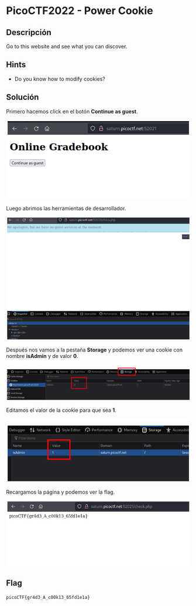 # PicoCTF2022 - Power Cookie


## Descripción

Go to this website and see what you can discover.


## Hints

- Do you know how to modify cookies?


## Solución

Primero hacemos click en el botón **Continue as guest**.

![](./imagenes/power-cookie-1.png)

Luego abrimos las herramientas de desarrollador.

![](./imagenes/power-cookie-2.png)

Después nos vamos a la pestaña **Storage** y podemos ver una cookie con nombre **isAdmin** y de valor **0**.

![](./imagenes/power-cookie-3.png)

Editamos el valor de la cookie para que sea **1**.

![](./imagenes/power-cookie-4.png)

Recargamos la página y podemos ver la flag.

![](./imagenes/power-cookie-5.png)

## Flag

`picoCTF{gr4d3_A_c00k13_65fd1e1a}`